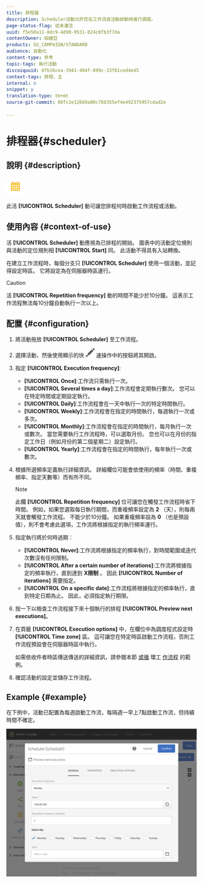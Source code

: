 ```yaml
---
title: 排程器
description: Scheduler活動允許您在工作流或活動啟動時進行調度。
page-status-flag: 從未激活
uuid: f5e50a11-8dc9-4d98-9531-024c0fb3f7da
contentOwner: 紹維亞
products: SG_CAMPAIGN/STANDARD
audience: 自動化
content-type: 參考
topic-tags: 執行活動
discoiquuid: 0fb16cea-3941-404f-899c-33f81ced4ed5
context-tags: 排程，主
internal: n
snippet: y
translation-type: tm+mt
source-git-commit: 00fc2e12669a00c788355ef4e492375957cdad2e

---
```



# 排程器{#scheduler}

## 說明 {#description}

![](assets/scheduler.png)

此活 **[!UICONTROL Scheduler]** 動可讓您排程何時啟動工作流程或活動。

## 使用內容 {#context-of-use}

活 **[!UICONTROL Scheduler]** 動應視為已排程的開始。 圖表中的活動定位規則與活動的定位規則相 **[!UICONTROL Start]** 同。 此活動不得具有入站轉換。

在建立工作流程時，每個分支只 **[!UICONTROL Scheduler]** 使用一個活動，並記得設定時區。 它將設定為在伺服器時區運行。

>[!CAUTION]
>
>活 **[!UICONTROL Repetition frequency]** 動的時間不能少於10分鐘。 這表示工作流程無法每10分鐘自動執行一次以上。

## 配置 {#configuration}

1. 將活動拖放 **[!UICONTROL Scheduler]** 至工作流程。
1. 選擇活動，然後使用顯示的快 ![](assets/edit_darkgrey-24px.png) 速操作中的按鈕將其開啟。
1. 指定 **[!UICONTROL Execution frequency]**:

   * **[!UICONTROL Once]**:工作流只需執行一次。
   * **[!UICONTROL Several times a day]**:工作流程會定期執行數次。 您可以在特定時間或定期設定執行。
   * **[!UICONTROL Daily]**:工作流程會在一天中執行一次的特定時間執行。
   * **[!UICONTROL Weekly]**:工作流程會在指定的時間執行，每週執行一次或多次。
   * **[!UICONTROL Monthly]**:工作流程會在指定的時間執行，每月執行一次或數次。 當您需要執行工作流程時，可以選取月份。 您也可以在月份的指定工作日（例如月份的第二個星期二）設定執行。
   * **[!UICONTROL Yearly]**:工作流程會在指定的時間執行，每年執行一次或數次。

1. 根據所選頻率定義執行詳細資訊。 詳細欄位可能會依使用的頻率（時間、重複頻率、指定天數等）而有所不同。

   >[!NOTE]
   >
   >此欄 **[!UICONTROL Repetition frequency]** 位可讓您在觸發工作流程時省下時間。 例如，如果您選取每日執行期間，而重複頻率設定為 **2** （天），則每兩天就會觸發工作流程。 不能少於10分鐘。 如果重複頻率設為 **0** （也是預設值），則不會考慮此選項，工作流將根據指定的執行頻率運行。

1. 指定執行將於何時過期：

   * **[!UICONTROL Never]**:工作流將根據指定的頻率執行，對時間範圍或迭代次數沒有任何限制。
   * **[!UICONTROL After a certain number of iterations]**:工作流將根據指定的頻率執行，直到達到 **X限制** 。 因此 **[!UICONTROL Number of iterations]** 需要指定。
   * **[!UICONTROL On a specific date]**:工作流程將根據指定的頻率執行，直到特定日期為止。 因此，必須指定執行期限。

1. 按一下以檢查工作流程接下來十個執行的排程 **[!UICONTROL Preview next executions]**。

1. 在頁籤 **[!UICONTROL Execution options]** 中，在欄位中為調度程式設定時 **[!UICONTROL Time zone]** 區。 這可讓您在特定時區啟動工作流程，否則工作流程預設會在伺服器時區中執行。

   如需依收件者時區傳送傳送的詳細資訊，請參閱本節 [或循](../../sending/using/sending-messages-at-the-recipient-s-time-zone.md) 環工 [作流程](../../automating/using/push-notification-delivery.md#sending-a-recurring-push-notification-with-a-workflow) 的範例。

1. 確認活動的設定並儲存工作流程。

## Example {#example}

在下例中，活動已配置為每週啟動工作流，每隔週一早上7點啟動工作流，但持續時間不確定。

![](assets/wkf_scheduler_example.png)

